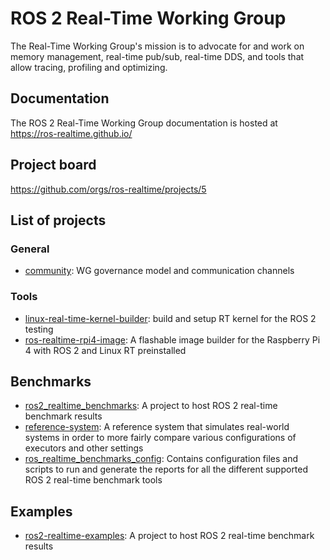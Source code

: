 # ROS 2 Real-Time Working Group

The Real-Time Working Group's mission is to advocate for and work on memory management, real-time pub/sub, real-time DDS, and tools that allow tracing, profiling and optimizing.

## Documentation

The ROS 2 Real-Time Working Group documentation is hosted at https://ros-realtime.github.io/

## Project board

https://github.com/orgs/ros-realtime/projects/5

## List of projects

### General

- [community](https://github.com/ros-realtime/community): WG governance model and communication channels

### Tools
- [linux-real-time-kernel-builder](https://github.com/ros-realtime/linux-real-time-kernel-builder): build and setup RT kernel for the ROS 2 testing
- [ros-realtime-rpi4-image](https://github.com/ros-realtime/ros-realtime-rpi4-image): A flashable image builder for the Raspberry Pi 4 with ROS 2 and Linux RT preinstalled

## Benchmarks
- [ros2_realtime_benchmarks](https://github.com/ros-realtime/ros2_realtime_benchmarks): A project to host ROS 2 real-time benchmark results
- [reference-system](https://github.com/ros-realtime/reference-system): A reference system that simulates real-world systems in order to more fairly compare various configurations of executors and other settings
- [ros_realtime_benchmarks_config](https://github.com/ros-realtime/ros_realtime_benchmarks_config): Contains configuration files and scripts to run and generate the reports for all the different supported ROS 2 real-time benchmark tools

## Examples

- [ros2-realtime-examples](https://github.com/ros-realtime/ros2-realtime-examples): A project to host ROS 2 real-time benchmark results


